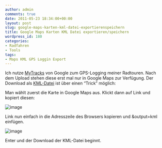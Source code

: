 ```yaml
---
author: admin
comments: true
date: 2011-05-23 18:34:00+00:00
layout: post
slug: google-maps-karten-kml-datei-exportierenspeichern
title: Google Maps Karten KML Datei exportieren/speichern
wordpress_id: 180
categories:
- Radfahren
- Tools
tags:
- Maps KML GPS Loggin Export
---
```


Ich nutze [MyTracks](http://mytracks.appspot.com/) von Google zum GPS-Logging meiner Radtouren. Nach dem Upload stehen diese erst mal nur in Google Maps zur Verfügung. Der Download als [KML-Datei](http://de.wikipedia.org/wiki/Keyhole_Markup_Language) ist über einen “Trick” möglich:

Man wählt zuerst die Karte in Google Maps aus. Klickt dann auf Link und kopiert diesen:

![image](https://andydunkel.net/assets/uploads/2011/05/image8.png)

Link nun einfach in die Adresszeile des Browsers kopieren und &output=kml einfügen.

![image](https://andydunkel.net/assets/uploads/2011/05/image9.png)

 

Enter und der Download der KML-Datei beginnt.
